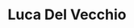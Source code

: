 ---
title: Luca Del Vecchio

faction:
  sort: Del-Vecchio
  given: Del-Vecchio

parents:
  - name: "Marco Del Vecchio"
    type: "Father"
  - name: "Sofia Del Vecchio"
    type: "Mother"

siblings:
  - name: "Lena Del Vecchio"
    type: Sister

char_data:
  - element_title: "Pronouns"
    element: ""
  - element_title: "Race"
    element: ""
  - element_title: "Age"
    element: ""
  - element_title: "Height"
    element: ""
  - element_title: "Hair"
    element: ""
  - element_title: "Skin"
    element: ""
  - element_title: "Eyes"
    element: ""

excerpt: "Son of Marco and Sofia Del Vecchio. Savvy in business and trade. Manages the investments and deals with outside business partners under supervision of his father."
---